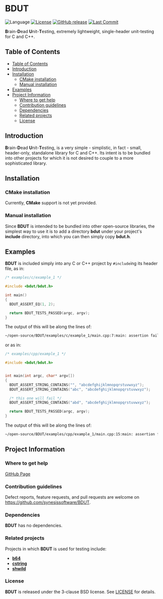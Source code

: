 # BDUT <!-- omit in toc -->

![Language](https://img.shields.io/badge/C%2B%2B-00599C?style=flat&logo=c%2B%2B&logoColor=white)
[![License](https://img.shields.io/badge/License-BSD_3--Clause-blue.svg)](https://opensource.org/licenses/BSD-3-Clause)
[![GitHub release](https://img.shields.io/github/v/release/synesissoftware/BDUT.svg)](https://github.com/synesissoftware/BDUT/releases/latest)
[![Last Commit](https://img.shields.io/github/last-commit/synesissoftware/BDUT)](https://github.com/synesissoftware/BDUT/commits/master)


**B**rain-**D**ead **U**nit-**T**esting, extremely lightweight, single-header unit-testing for C and C++.


## Table of Contents

- [Table of Contents](#table-of-contents)
- [Introduction](#introduction)
- [Installation](#installation)
  - [CMake installation](#cmake-installation)
  - [Manual installation](#manual-installation)
- [Examples](#examples)
- [Project Information](#project-information)
  - [Where to get help](#where-to-get-help)
  - [Contribution guidelines](#contribution-guidelines)
  - [Dependencies](#dependencies)
  - [Related projects](#related-projects)
  - [License](#license)


## Introduction

**B**rain-**D**ead **U**nit-**T**esting, is a very simple - simplistic, in fact - small, header-only, standalone library for C and C++. Its intent is to be bundled into other projects for which it is not desired to couple to a more sophisticated library.


## Installation

### CMake installation

Currently, **CMake** support is not yet provided.


### Manual installation

Since **BDUT** is intended to be bundled into other open-source libraries, the simplest way to use it is to add a directory **bdut** under your project's **include** directory, into which you can then simply copy **bdut.h**.


## Examples

**BDUT** is included simply into any C or C++ project by `#include`ing its header file, as in:

```C
/* examples/c/example_1 */

#include <bdut/bdut.h>

int main()
{
  BDUT_ASSERT_EQ(1, 2);

  return BDUT_TESTS_PASSED(argc, argv);
}
```

The output of this will be along the lines of:

```bash
~/open-source/BDUT/examples/c/example_1/main.cpp:7:main: assertion failed: actual value of `2` not equal-to expected value `1`
```

or as in:

```C++
/* examples/cpp/example_1 */

#include <bdut/bdut.h>


int main(int argc, char* argv[])
{
  BDUT_ASSERT_STRING_CONTAINS("", "abcdefghijklmnopqrstuvwxyz");
  BDUT_ASSERT_STRING_CONTAINS("abc", "abcdefghijklmnopqrstuvwxyz");

  /* this one will fail */
  BDUT_ASSERT_STRING_CONTAINS("abd", "abcdefghijklmnopqrstuvwxyz");

  return BDUT_TESTS_PASSED(argc, argv);
}
```

The output of this will be along the lines of:

```bash
~/open-source/BDUT/examples/cpp/example_1/main.cpp:15:main: assertion failed: actual string 'abcdefghijklmnopqrstuvwxyz' does not contain search string 'abd'
```


## Project Information

### Where to get help

[GitHub Page](https://github.com/synesissoftware/BDUT "GitHub Page")


### Contribution guidelines

Defect reports, feature requests, and pull requests are welcome on https://github.com/synesissoftware/BDUT.


### Dependencies

**BDUT** has no dependencies.


### Related projects

Projects in which **BDUT** is used for testing include:

* [**b64**](https://github.com/synesissoftware/b64)
* [**cstring**](https://github.com/synesissoftware/cstring)
* [**shwild**](https://github.com/synesissoftware/shwild)


### License

**BDUT** is released under the 3-clause BSD license. See [LICENSE](./LICENSE) for details.


<!-- ########################### end of file ########################### -->

